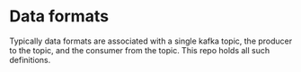 # Data formats

Typically data formats are associated with a single kafka topic, the
producer to the topic, and the consumer from the topic. This repo
holds all such definitions.
